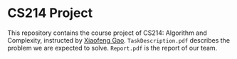 # CS214 Project

This repository contains the course project of CS214: Algorithm and Complexity, instructed by [Xiaofeng Gao](http://cs.sjtu.edu.cn/~gao-xf/). `TaskDescription.pdf` describes the problem we are expected to solve. `Report.pdf` is the report of our team.